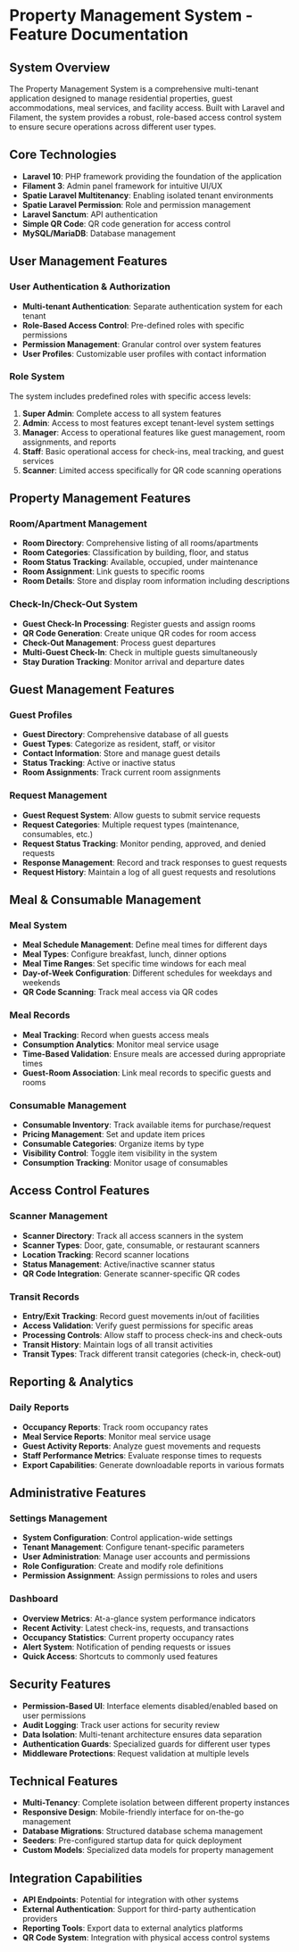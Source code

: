 # Property Management System - Feature Documentation

## System Overview

The Property Management System is a comprehensive multi-tenant application designed to manage residential properties, guest accommodations, meal services, and facility access. Built with Laravel and Filament, the system provides a robust, role-based access control system to ensure secure operations across different user types.

## Core Technologies

- **Laravel 10**: PHP framework providing the foundation of the application
- **Filament 3**: Admin panel framework for intuitive UI/UX
- **Spatie Laravel Multitenancy**: Enabling isolated tenant environments
- **Spatie Laravel Permission**: Role and permission management
- **Laravel Sanctum**: API authentication
- **Simple QR Code**: QR code generation for access control
- **MySQL/MariaDB**: Database management

## User Management Features

### User Authentication & Authorization

- **Multi-tenant Authentication**: Separate authentication system for each tenant
- **Role-Based Access Control**: Pre-defined roles with specific permissions
- **Permission Management**: Granular control over system features
- **User Profiles**: Customizable user profiles with contact information

### Role System

The system includes predefined roles with specific access levels:

1. **Super Admin**: Complete access to all system features
2. **Admin**: Access to most features except tenant-level system settings
3. **Manager**: Access to operational features like guest management, room assignments, and reports
4. **Staff**: Basic operational access for check-ins, meal tracking, and guest services
5. **Scanner**: Limited access specifically for QR code scanning operations

## Property Management Features

### Room/Apartment Management

- **Room Directory**: Comprehensive listing of all rooms/apartments
- **Room Categories**: Classification by building, floor, and status
- **Room Status Tracking**: Available, occupied, under maintenance
- **Room Assignment**: Link guests to specific rooms
- **Room Details**: Store and display room information including descriptions

### Check-In/Check-Out System

- **Guest Check-In Processing**: Register guests and assign rooms
- **QR Code Generation**: Create unique QR codes for room access
- **Check-Out Management**: Process guest departures
- **Multi-Guest Check-In**: Check in multiple guests simultaneously
- **Stay Duration Tracking**: Monitor arrival and departure dates

## Guest Management Features

### Guest Profiles

- **Guest Directory**: Comprehensive database of all guests
- **Guest Types**: Categorize as resident, staff, or visitor
- **Contact Information**: Store and manage guest details
- **Status Tracking**: Active or inactive status
- **Room Assignments**: Track current room assignments

### Request Management

- **Guest Request System**: Allow guests to submit service requests
- **Request Categories**: Multiple request types (maintenance, consumables, etc.)
- **Request Status Tracking**: Monitor pending, approved, and denied requests
- **Response Management**: Record and track responses to guest requests
- **Request History**: Maintain a log of all guest requests and resolutions

## Meal & Consumable Management

### Meal System

- **Meal Schedule Management**: Define meal times for different days
- **Meal Types**: Configure breakfast, lunch, dinner options
- **Meal Time Ranges**: Set specific time windows for each meal
- **Day-of-Week Configuration**: Different schedules for weekdays and weekends
- **QR Code Scanning**: Track meal access via QR codes

### Meal Records

- **Meal Tracking**: Record when guests access meals
- **Consumption Analytics**: Monitor meal service usage
- **Time-Based Validation**: Ensure meals are accessed during appropriate times
- **Guest-Room Association**: Link meal records to specific guests and rooms

### Consumable Management

- **Consumable Inventory**: Track available items for purchase/request
- **Pricing Management**: Set and update item prices
- **Consumable Categories**: Organize items by type
- **Visibility Control**: Toggle item visibility in the system
- **Consumption Tracking**: Monitor usage of consumables

## Access Control Features

### Scanner Management

- **Scanner Directory**: Track all access scanners in the system
- **Scanner Types**: Door, gate, consumable, or restaurant scanners
- **Location Tracking**: Record scanner locations
- **Status Management**: Active/inactive scanner status
- **QR Code Integration**: Generate scanner-specific QR codes

### Transit Records

- **Entry/Exit Tracking**: Record guest movements in/out of facilities
- **Access Validation**: Verify guest permissions for specific areas
- **Processing Controls**: Allow staff to process check-ins and check-outs
- **Transit History**: Maintain logs of all transit activities
- **Transit Types**: Track different transit categories (check-in, check-out)

## Reporting & Analytics

### Daily Reports

- **Occupancy Reports**: Track room occupancy rates
- **Meal Service Reports**: Monitor meal service usage
- **Guest Activity Reports**: Analyze guest movements and requests
- **Staff Performance Metrics**: Evaluate response times to requests
- **Export Capabilities**: Generate downloadable reports in various formats

## Administrative Features

### Settings Management

- **System Configuration**: Control application-wide settings
- **Tenant Management**: Configure tenant-specific parameters
- **User Administration**: Manage user accounts and permissions
- **Role Configuration**: Create and modify role definitions
- **Permission Assignment**: Assign permissions to roles and users

### Dashboard

- **Overview Metrics**: At-a-glance system performance indicators
- **Recent Activity**: Latest check-ins, requests, and transactions
- **Occupancy Statistics**: Current property occupancy rates
- **Alert System**: Notification of pending requests or issues
- **Quick Access**: Shortcuts to commonly used features

## Security Features

- **Permission-Based UI**: Interface elements disabled/enabled based on user permissions
- **Audit Logging**: Track user actions for security review
- **Data Isolation**: Multi-tenant architecture ensures data separation
- **Authentication Guards**: Specialized guards for different user types
- **Middleware Protections**: Request validation at multiple levels

## Technical Features

- **Multi-Tenancy**: Complete isolation between different property instances
- **Responsive Design**: Mobile-friendly interface for on-the-go management
- **Database Migrations**: Structured database schema management
- **Seeders**: Pre-configured startup data for quick deployment
- **Custom Models**: Specialized data models for property management

## Integration Capabilities

- **API Endpoints**: Potential for integration with other systems
- **External Authentication**: Support for third-party authentication providers
- **Reporting Tools**: Export data to external analytics platforms
- **QR Code System**: Integration with physical access control systems